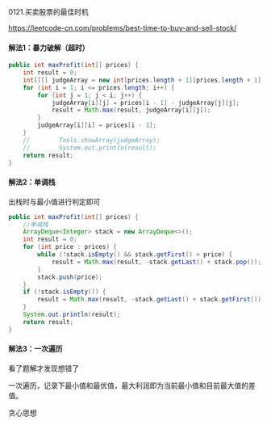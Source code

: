 0121.买卖股票的最佳时机

https://leetcode-cn.com/problems/best-time-to-buy-and-sell-stock/

#### 解法1：暴力破解（超时）

```java
public int maxProfit(int[] prices) {
    int result = 0;
    int[][] judgeArray = new int[prices.length + 1][prices.length + 1];
    for (int i = 1; i <= prices.length; i++) {
        for (int j = 1; j < i; j++) {
            judgeArray[i][j] = prices[i - 1] - judgeArray[j][j];
            result = Math.max(result, judgeArray[i][j]);
        }
        judgeArray[i][i] = prices[i - 1];
    }
    //        Tools.showArray(judgeArray);
    //        System.out.println(result);
    return result;
}
```



#### 解法2：单调栈

出栈时与最小值进行判定即可

```java
public int maxProfit(int[] prices) {
    //单减栈
    ArrayDeque<Integer> stack = new ArrayDeque<>();
    int result = 0;
    for (int price : prices) {
        while (!stack.isEmpty() && stack.getFirst() > price) {
            result = Math.max(result, -stack.getLast() + stack.pop());
        }
        stack.push(price);
    }
    if (!stack.isEmpty()) {
        result = Math.max(result, -stack.getLast() + stack.getFirst());
    }
    System.out.println(result);
    return result;
}
```



#### 解法3：一次遍历



看了题解才发现想错了

一次遍历，记录下最小值和最优值，最大利润即为当前最小值和目前最大值的差值。

贪心思想

